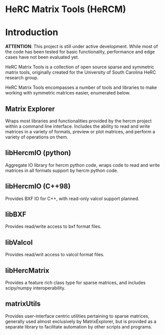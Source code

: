 # HeRC Matrix Tools (HeRCM)

# Introduction
**ATTENTION**: This project is still under active development. While most of the code has been tested for basic functionality, performance and edge cases have not been evaluated yet. 

HeRC Matrix Tools is a collection of open source sparse and symmetric matrix tools, originally created for the University of South Carolina HeRC research group. 

HeRC Matrix Tools encompasses a number of tools and libraries to make working with symmetric matrices easier, enumerated below. 

## Matrix Explorer
Wraps most libraries and functionalities provided by the hercm project within a command line interface. Includes the ability to read and write matrices in a variety of formats, preview or plot matrices, and perform a variety of operations on them. 

## libHercmIO (python)
Aggregate IO library for hercm python code, wraps code to read and write matrices in all formats support by hercm python code. 

## libHercmIO (C++98)
Provides BXF IO for C++, with read-only valcol support planned. 

## libBXF 
Provides read/write access to bxf format files. 

## libValcol
Provides read/writ access to valcol format files. 

## libHercMatrix
Provides a feature rich class type for sparse matrices, and includes scipy/numpy interoperability. 

## matrixUtils
Provides user-interface centric utilities pertaining to sparse matrices, generally used almost exclusively by MatrixExplorer, but is provided as a separate library to facilitate automation by other scripts and programs. 

